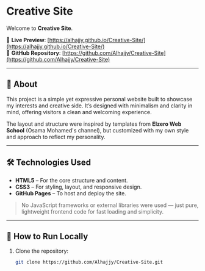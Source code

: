 # Creative Site

Welcome to **Creative Site**.

🔗 **Live Preview**: [https://alhajjy.github.io/Creative-Site/](https://alhajjy.github.io/Creative-Site/)  
📂 **GitHub Repository**: [https://github.com/Alhajjy/Creative-Site](https://github.com/Alhajjy/Creative-Site)

---

## 📖 About

This project is a simple yet expressive personal website built to showcase my interests and creative side. It’s designed with minimalism and clarity in mind, offering visitors a clean and welcoming experience.

The layout and structure were inspired by templates from **Elzero Web School** (Osama Mohamed's channel), but customized with my own style and approach to reflect my personality.

---

## 🛠️ Technologies Used

- **HTML5** – For the core structure and content.
- **CSS3** – For styling, layout, and responsive design.
- **GitHub Pages** – To host and deploy the site.

> No JavaScript frameworks or external libraries were used — just pure, lightweight frontend code for fast loading and simplicity.

---

## 🚀 How to Run Locally

1. Clone the repository:
   ```bash
   git clone https://github.com/Alhajjy/Creative-Site.git
